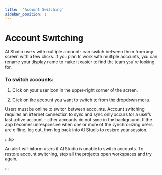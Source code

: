 ```yaml
---
title:  'Account Switching'
sidebar_position: 1
---
```

# Account Switching

AI Studio users with multiple accounts can switch between them from any screen with a few clicks. If you plan to work with multiple accounts, you can rename your display name to make it easier to find the team you're looking for.

### To switch accounts:

1. Click on your user icon in the upper-right corner of the screen.

2. Click on the account you want to switch to from the dropdown menu.

Users must be online to switch between accounts. Account switching requires an internet connection to sync and sync only occurs for a user’s last active account – other accounts do not sync in the background. If the app becomes unresponsive when one or more of the synchronizing users are offline, log out, then log back into AI Studio to restore your session.    

:::tip

An alert will inform users if AI Studio is unable to switch accounts. To restore account switching, stop all the project’s open workspaces and try again.

:::